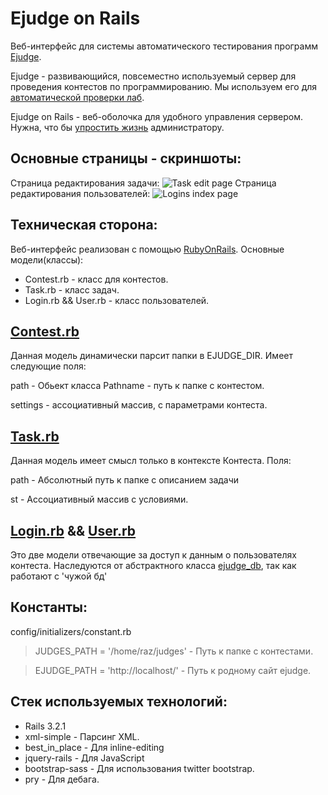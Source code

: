 Ejudge on Rails
===============
Веб-интерфейс для системы автоматического тестирования программ [Ejudge](ejudge.ru).

Ejudge - развивающийся, повсеместно используемый сервер для проведения контестов по программированию. Мы используем его для [автоматической проверки лаб](../../wiki/Зачем-нам-Ejudge).

Ejudge on Rails - веб-оболочка для удобного управления сервером. Нужна, что бы [упростить жизнь](../../wiki/Зачем-нам-Ejudge-on-Rails) администратору.

Основные страницы - скриншоты:
-----------------------------
Страница редактирования задачи:
![Task edit page](https://raw.github.com/1um/ejudge-on-rails/master/tasks_edit_page.png)
Страница редактирования пользователей:
![Logins index page](https://raw.github.com/1um/ejudge-on-rails/master/logins_index_page.png)

Техническая сторона:
-------------------
Веб-интерфейс реализован с помощью [RubyOnRails](http://rubyonrails.org/). Основные модели(классы):

* Contest.rb - класс для контестов.
* Task.rb - класс задач.
* Login.rb && User.rb - класс пользователей.

[Contest.rb](../../wiki/Contest.rb)
----------
Данная модель динамически парсит папки в EJUDGE_DIR. Имеет следующие поля:

path - Обьект класса Pathname - путь к папке с контестом.

settings - ассоциативный массив, с параметрами контеста.

[Task.rb](../../wiki/Task.rb)
-------
Данная модель имеет смысл только в контексте Контеста.
Поля:

path - Абсолютный путь к папке с описанием задачи

st - Ассоциативный массив с условиями.

[Login.rb](../../wiki/Login.rb) && [User.rb](../../wiki/User.rb)
------------------------

Это две модели отвечающие за доступ к данным о пользователях контеста. Наследуются от абстрактного класса [ejudge_db](), так как работают с 'чужой бд'

Константы:
-----------
config/initializers/constant.rb

> JUDGES_PATH = '/home/raz/judges' - Путь к папке с контестами.

> EJUDGE_PATH = 'http://localhost/' - Путь к родному сайт ejudge.

Стек используемых технологий:
----------------
- Rails 3.2.1
- xml-simple - Парсинг XML.
- best_in_place - Для inline-editing
- jquery-rails - Для JavaScript
- bootstrap-sass - Для использования twitter bootstrap.
- pry - Для дебага.
